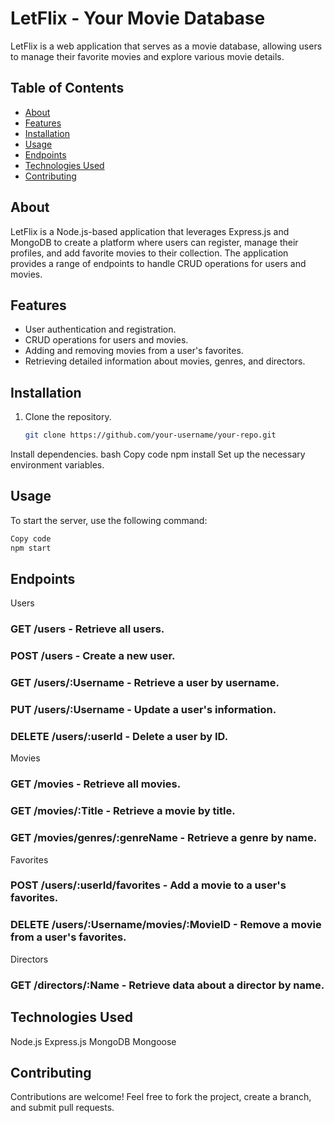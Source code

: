 # LetFlix - Your Movie Database

LetFlix is a web application that serves as a movie database, allowing users to manage their favorite movies and explore various movie details.

## Table of Contents

- [About](#about)
- [Features](#features)
- [Installation](#installation)
- [Usage](#usage)
- [Endpoints](#endpoints)
- [Technologies Used](#technologies-used)
- [Contributing](#contributing)


## About

LetFlix is a Node.js-based application that leverages Express.js and MongoDB to create a platform where users can register, manage their profiles, and add favorite movies to their collection. The application provides a range of endpoints to handle CRUD operations for users and movies.

## Features

- User authentication and registration.
- CRUD operations for users and movies.
- Adding and removing movies from a user's favorites.
- Retrieving detailed information about movies, genres, and directors.

## Installation

1. Clone the repository.
   ```bash
   git clone https://github.com/your-username/your-repo.git
Install dependencies.
bash
Copy code
npm install
Set up the necessary environment variables.
## Usage
To start the server, use the following command:

```bash
Copy code
npm start
```

## Endpoints
Users
### GET /users - Retrieve all users.
### POST /users - Create a new user.
### GET /users/:Username - Retrieve a user by username.
### PUT /users/:Username - Update a user's information.
### DELETE /users/:userId - Delete a user by ID.
Movies
### GET /movies - Retrieve all movies.
### GET /movies/:Title - Retrieve a movie by title.
### GET /movies/genres/:genreName - Retrieve a genre by name.
Favorites
### POST /users/:userId/favorites - Add a movie to a user's favorites.
### DELETE /users/:Username/movies/:MovieID - Remove a movie from a user's favorites.
Directors
### GET /directors/:Name - Retrieve data about a director by name.
## Technologies Used
Node.js
Express.js
MongoDB
Mongoose
## Contributing
Contributions are welcome! Feel free to fork the project, create a branch, and submit pull requests.
